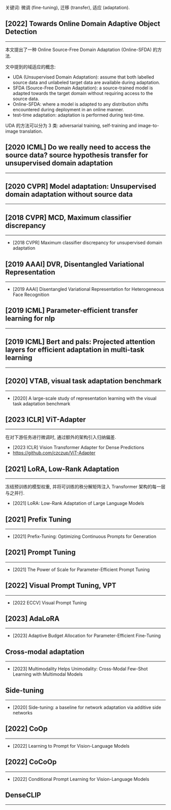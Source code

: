 关键词: 微调 (fine-tuning), 迁移 (transfer), 适应 (adaptation).

## [2022] Towards Online Domain Adaptive Object Detection
---
本文提出了一种 Online Source-Free Domain Adaptation (Online-SFDA) 的方法.

文中提到的域适应的概念:
- UDA (Unsupervised Domain Adaptation): assume that both labelled source data and unlabeled target data are available during adaptation.
- SFDA (Source-Free Domain Adaptation): a source-trained model is adapted towards the target domain without requiring access to the source data.
- Online-SFDA: where a model is adapted to any distribution shifts encountered during deployment in an online manner.
- test-time adaptation: adaptation is performed during test-time.

UDA 的方法可以分为 3 类: adversarial training, self-training and image-to-image translation.


## [2020 ICML] Do we really need to access the source data? source hypothesis transfer for unsupervised domain adaptation
----

## [2020 CVPR] Model adaptation: Unsupervised domain adaptation without source data
----

## [2018 CVPR] MCD, Maximum classifier discrepancy
----
- [2018 CVPR] Maximum classifier discrepancy for unsupervised domain adaptation

## [2019 AAAI] DVR, Disentangled Variational Representation
----
- [2019 AAAI] Disentangled Variational Representation for Heterogeneous Face Recognition

## [2019 ICML] Parameter-efficient transfer learning for nlp
----

## [2019 ICML] Bert and pals: Projected attention layers for efficient adaptation in multi-task learning
----

## [2020] VTAB, visual task adaptation benchmark
----
- [2020] A large-scale study of representation learning with the visual task adaptation benchmark

## [2023 ICLR] ViT-Adapter
----
在对下游任务进行微调时, 通过额外的架构引入归纳偏差.

- [2023 ICLR] Vision Transformer Adapter for Dense Predictions
- https://github.com/czczup/ViT-Adapter

## [2021] LoRA, Low-Rank Adaptation
----
冻结预训练的模型权重, 并将可训练的秩分解矩阵注入 Transformer 架构的每一层与之并行.

- [2021] LoRA: Low-Rank Adaptation of Large Language Models

## [2021] Prefix Tuning
----
- [2021] Prefix-Tuning: Optimizing Continuous Prompts for Generation

## [2021] Prompt Tuning
----
- [2021] The Power of Scale for Parameter-Efficient Prompt Tuning

## [2022] Visual Prompt Tuning, VPT
----
- [2022 ECCV] Visual Prompt Tuning

## [2023] AdaLoRA
----
- [2023] Adaptive Budget Allocation for Parameter-Efficient Fine-Tuning

## Cross-modal adaptation
----
- [2023] Multimodality Helps Unimodality: Cross-Modal Few-Shot Learning with Multimodal Models

## Side-tuning
---
- [2020] Side-tuning: a baseline for network adaptation via additive side networks

## [2022] CoOp
----
- [2022] Learning to Prompt for Vision-Language Models

## [2022] CoCoOp
---
- [2022] Conditional Prompt Learning for Vision-Language Models

## DenseCLIP
---
